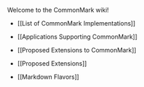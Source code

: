 Welcome to the CommonMark wiki!

- [[List of CommonMark Implementations]]

- [[Applications Supporting CommonMark]]

- [[Proposed Extensions to CommonMark]]

- [[Proposed Extensions]]
- [[Markdown Flavors]]